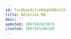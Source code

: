 ```yaml
---
id: fvcbboxdilrekbgkk09vnlh
title: Relation DB
desc: ''
updated: 1667582023675
created: 1667581266169
---
```

